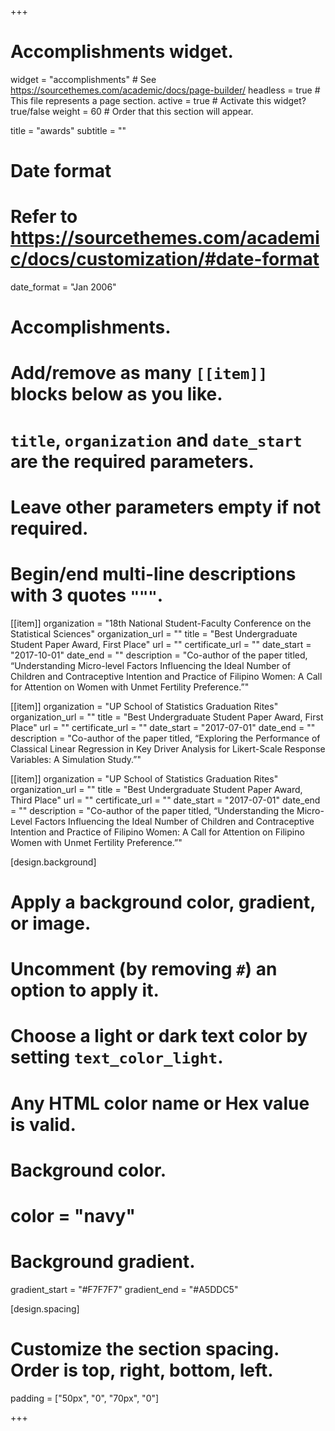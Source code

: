 +++
# Accomplishments widget.
widget = "accomplishments"  # See https://sourcethemes.com/academic/docs/page-builder/
headless = true  # This file represents a page section.
active = true  # Activate this widget? true/false
weight = 60  # Order that this section will appear.

title = "awards"
subtitle = ""

# Date format
#   Refer to https://sourcethemes.com/academic/docs/customization/#date-format
date_format = "Jan 2006"

# Accomplishments.
#   Add/remove as many `[[item]]` blocks below as you like.
#   `title`, `organization` and `date_start` are the required parameters.
#   Leave other parameters empty if not required.
#   Begin/end multi-line descriptions with 3 quotes `"""`.

[[item]]
  organization = "18th National Student-Faculty Conference on the Statistical Sciences"
  organization_url = ""
  title = "Best Undergraduate Student Paper Award, First Place"
  url = ""
  certificate_url = ""
  date_start = "2017-10-01"
  date_end = ""
  description = "Co-author of the paper titled, “Understanding Micro-level Factors Influencing the Ideal Number of Children and Contraceptive Intention and Practice of Filipino Women: A Call for Attention on Women with Unmet Fertility Preference.”"

[[item]]
  organization = "UP School of Statistics Graduation Rites"
  organization_url = ""
  title = "Best Undergraduate Student Paper Award, First Place"
  url = ""
  certificate_url = ""
  date_start = "2017-07-01"
  date_end = ""
  description = "Co-author of the paper titled, “Exploring the Performance of Classical Linear Regression in Key Driver Analysis for Likert-Scale Response Variables: A Simulation Study.”"
  
[[item]]
  organization = "UP School of Statistics Graduation Rites"
  organization_url = ""
  title = "Best Undergraduate Student Paper Award, Third Place"
  url = ""
  certificate_url = ""
  date_start = "2017-07-01"
  date_end = ""
  description = "Co-author of the paper titled, “Understanding the Micro-Level Factors Influencing the Ideal Number of Children and Contraceptive Intention and Practice of Filipino Women: A Call for Attention on Filipino Women with Unmet Fertility Preference.”"

[design.background]
  # Apply a background color, gradient, or image.
  #   Uncomment (by removing `#`) an option to apply it.
  #   Choose a light or dark text color by setting `text_color_light`.
  #   Any HTML color name or Hex value is valid.

  # Background color.
  # color = "navy"
  
  # Background gradient.
  gradient_start = "#F7F7F7"
  gradient_end = "#A5DDC5"

[design.spacing]
  # Customize the section spacing. Order is top, right, bottom, left.
  padding = ["50px", "0", "70px", "0"]

+++
